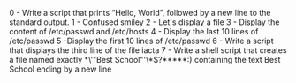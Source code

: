 0 - Write a script that prints “Hello, World”, followed by a new line to the standard output.
1 - Confused smiley
2 - Let's display a file
3 - Display the content of /etc/passwd and /etc/hosts
4 - Display the last 10 lines of /etc/passwd
5 -Display the first 10 lines of /etc/passwd
6 - Write a script that displays the third line of the file iacta
7 - Write a shell script that creates a file named exactly \*\\'"Best School"\'\\*$\?\*\*\*\*\*:) containing the text Best School ending by a new line
